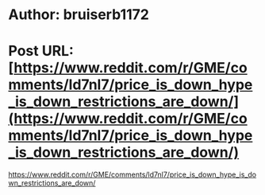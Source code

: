 # Author: bruiserb1172
# Post URL: [https://www.reddit.com/r/GME/comments/ld7nl7/price_is_down_hype_is_down_restrictions_are_down/](https://www.reddit.com/r/GME/comments/ld7nl7/price_is_down_hype_is_down_restrictions_are_down/)


https://www.reddit.com/r/GME/comments/ld7nl7/price_is_down_hype_is_down_restrictions_are_down/